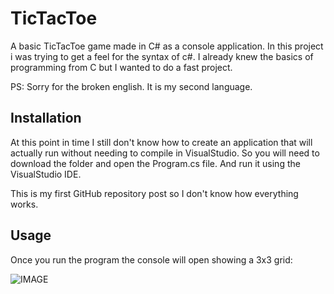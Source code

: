 # TicTacToe
A basic TicTacToe game made in C# as a console application. In this project i was trying to get a feel for the syntax of c#. I already knew the basics of programming from C but I wanted to do a fast project.

PS: Sorry for the broken english. It is my second language.

## Installation

At this point in time I still don't know how to create an application that will actually run without needing to compile in VisualStudio. So you will need to download the folder and open the Program.cs file. And run it using the VisualStudio IDE.

This is my first GitHub repository post so I don't know how everything works.

## Usage

Once you run the program the console will open showing a 3x3 grid:

![IMAGE](https://imgur.com/4OwzfSy)
